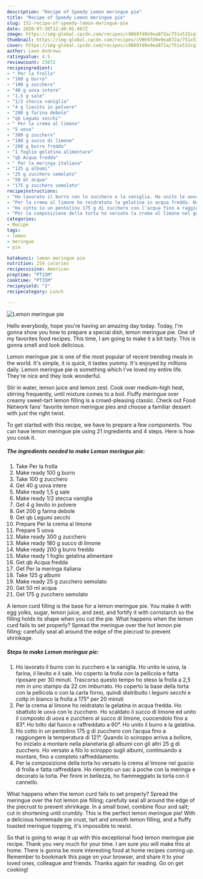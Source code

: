 ```yaml
---
description: "Recipe of Speedy Lemon meringue pie"
title: "Recipe of Speedy Lemon meringue pie"
slug: 152-recipe-of-speedy-lemon-meringue-pie
date: 2020-07-30T12:46:01.667Z
image: https://img-global.cpcdn.com/recipes/c98697d9e9ea872a/751x532cq70/lemon-meringue-pie-recipe-main-photo.jpg
thumbnail: https://img-global.cpcdn.com/recipes/c98697d9e9ea872a/751x532cq70/lemon-meringue-pie-recipe-main-photo.jpg
cover: https://img-global.cpcdn.com/recipes/c98697d9e9ea872a/751x532cq70/lemon-meringue-pie-recipe-main-photo.jpg
author: Leon Andrews
ratingvalue: 4.5
reviewcount: 23872
recipeingredient:
- " Per la frolla"
- "100 g burro"
- "100 g zucchero"
- "40 g uova intere"
- "1,5 g sale"
- "1/2 stecca vaniglia"
- "4 g lievito in polvere"
- "200 g farina debole"
- "qb Legumi secchi"
- " Per la crema al limone"
- "5 uova"
- "300 g zucchero"
- "180 g succo di limone"
- "200 g burro freddo"
- "1 foglio gelatina alimentare"
- "qb Acqua fredda"
- " Per la meringa italiana"
- "125 g albumi"
- "25 g zucchero semolato"
- "50 ml acqua"
- "175 g zucchero semolato"
recipeinstructions:
- "Ho lavorato il burro con lo zucchero e la vaniglia. Ho unito le uova, la farina, il lievito e il sale. Ho coperto la frolla con la pellicola e fatta riposare per 30 minuti. Trascorso questo tempo ho steso la frolla a 2,5 mm in uno stampo da 22 cm imburrato. Ho coperto la base della torta con la pellicola o con la carta forno, quindi distribuito i legumi secchi e cottp in bianco la frolla a 175° per 20 minuti"
- "Per la crema al limone ho reidratato la gelatina in acqua fredda. Ho sbattuto le uova con lo zucchero. Ho scaldato il succo di limone ed unito il composto di uova e zucchero al succo di limone, cuocendolo fino a 83°. Ho tolto dal fuoco e raffreddato a 60°. Ho unito il burro e la gelatina."
- "Ho cotto in un pentolino 175 g di zucchero con l’acqua fino a raggiungere la temperatura di 121°. Quando lo sciroppo arriva a bollore, ho iniziato a montare nella planetaria gli albumi con gli altri 25 g di zucchero. Ho versato a filo lo sciroppo sugli albumi, continuando a montare, fino a completo raffreddamento."
- "Per la composizione della torta ho versato la crema al limone nel guscio di frolla e fatta raffreddare. Ho riempito un sac à poche con la meringa e decorato la torta. Per finire in bellezza, ho fiammeggiato la torta con il cannello."
categories:
- Recipe
tags:
- lemon
- meringue
- pie

katakunci: lemon meringue pie 
nutrition: 254 calories
recipecuisine: American
preptime: "PT15M"
cooktime: "PT35M"
recipeyield: "2"
recipecategory: Lunch

---
```



![Lemon meringue pie](https://img-global.cpcdn.com/recipes/c98697d9e9ea872a/751x532cq70/lemon-meringue-pie-recipe-main-photo.jpg)

Hello everybody, hope you're having an amazing day today. Today, I'm gonna show you how to prepare a special dish, lemon meringue pie. One of my favorites food recipes. This time, I am going to make it a bit tasty. This is gonna smell and look delicious.

Lemon meringue pie is one of the most popular of recent trending meals in the world. It's simple, it is quick, it tastes yummy. It's enjoyed by millions daily. Lemon meringue pie is something which I've loved my entire life. They're nice and they look wonderful.

Stir in water, lemon juice and lemon zest. Cook over medium-high heat, stirring frequently, until mixture comes to a boil. Fluffy meringue over creamy sweet-tart lemon filling is a crowd-pleasing classic. Check out Food Network fans&#39; favorite lemon meringue pies and choose a familiar dessert with just the right twist.


To get started with this recipe, we have to prepare a few components. You can have lemon meringue pie using 21 ingredients and 4 steps. Here is how you cook it.

<!--inarticleads1-->

##### The ingredients needed to make Lemon meringue pie:

1. Take  Per la frolla
1. Make ready 100 g burro
1. Take 100 g zucchero
1. Get 40 g uova intere
1. Make ready 1,5 g sale
1. Make ready 1/2 stecca vaniglia
1. Get 4 g lievito in polvere
1. Get 200 g farina debole
1. Get qb Legumi secchi
1. Prepare  Per la crema al limone
1. Prepare 5 uova
1. Make ready 300 g zucchero
1. Make ready 180 g succo di limone
1. Make ready 200 g burro freddo
1. Make ready 1 foglio gelatina alimentare
1. Get qb Acqua fredda
1. Get  Per la meringa italiana
1. Take 125 g albumi
1. Make ready 25 g zucchero semolato
1. Get 50 ml acqua
1. Get 175 g zucchero semolato


A lemon curd filling is the base for a lemon meringue pie. You make it with egg yolks, sugar, lemon juice, and zest, and fortify it with cornstarch so the filling holds its shape when you cut the pie. What happens when the lemon curd fails to set properly? Spread the meringue over the hot lemon pie filling; carefully seal all around the edge of the piecrust to prevent shrinkage. 

<!--inarticleads2-->

##### Steps to make Lemon meringue pie:

1. Ho lavorato il burro con lo zucchero e la vaniglia. Ho unito le uova, la farina, il lievito e il sale. Ho coperto la frolla con la pellicola e fatta riposare per 30 minuti. Trascorso questo tempo ho steso la frolla a 2,5 mm in uno stampo da 22 cm imburrato. Ho coperto la base della torta con la pellicola o con la carta forno, quindi distribuito i legumi secchi e cottp in bianco la frolla a 175° per 20 minuti
1. Per la crema al limone ho reidratato la gelatina in acqua fredda. Ho sbattuto le uova con lo zucchero. Ho scaldato il succo di limone ed unito il composto di uova e zucchero al succo di limone, cuocendolo fino a 83°. Ho tolto dal fuoco e raffreddato a 60°. Ho unito il burro e la gelatina.
1. Ho cotto in un pentolino 175 g di zucchero con l’acqua fino a raggiungere la temperatura di 121°. Quando lo sciroppo arriva a bollore, ho iniziato a montare nella planetaria gli albumi con gli altri 25 g di zucchero. Ho versato a filo lo sciroppo sugli albumi, continuando a montare, fino a completo raffreddamento.
1. Per la composizione della torta ho versato la crema al limone nel guscio di frolla e fatta raffreddare. Ho riempito un sac à poche con la meringa e decorato la torta. Per finire in bellezza, ho fiammeggiato la torta con il cannello.


What happens when the lemon curd fails to set properly? Spread the meringue over the hot lemon pie filling; carefully seal all around the edge of the piecrust to prevent shrinkage. In a small bowl, combine flour and salt; cut in shortening until crumbly. This is the perfect lemon meringue pie! With a delicious homemade pie crust, tart and smooth lemon filling, and a fluffy toasted meringue topping, it&#39;s impossible to resist. 

So that is going to wrap it up with this exceptional food lemon meringue pie recipe. Thank you very much for your time. I am sure you will make this at home. There is gonna be more interesting food at home recipes coming up. Remember to bookmark this page on your browser, and share it to your loved ones, colleague and friends. Thanks again for reading. Go on get cooking!

